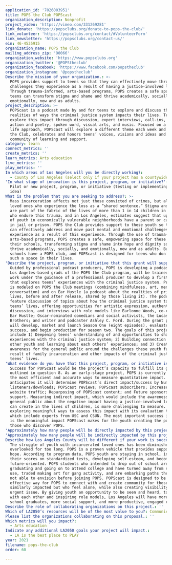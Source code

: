 ```yaml
---
application_id: '7026003951'
title: POPS the Club POPScast
organization_description: Nonprofit
project_video: 'https://vimeo.com/331269281'
link_donate: 'https://popsclubs.org/donate-to-pops-the-club/'
link_volunteer: 'https://popsclubs.org/contact/#VolunteerForm'
link_newsletter: 'https://popsclubs.org/contact-us/'
ein: 46-4535915
organization_name: POPS the Club
mailing_address_zip: '90066'
organization_website: 'https://www.popsclubs.org'
organization_twitter: '@POPStheclub'
organization_facebook: 'https://www.facebook.com/popstheclub'
organization_instagram: '@popstheclub'
Describe the mission of your organization.: >-
  POPS provides support to teens so that they can effectively move through the
  challenges they experience as a result of having a justice-involved loved one.
  Through trauma-informed, arts-based programs, POPS creates a safe space where
  teens can transform stigma and shame and thrive academically, socially, and
  emotionally, now and as adults.
project_description: >-
  POPScast is a podcast made by and for teens to explore and discuss the
  realities of ways the criminal justice system impacts their lives. Teen hosts
  explore this impact through discussion, expert interviews, call-ins, calls to
  action and poetry, spoken word, visual arts, and music. Focused on a slice of
  life approach, POPScast will explore a different theme each week and like POPS
  the Club, celebrates and honors teens’ voices, visions and ideas and creates a
  community of learning and support.
category: learn
connect_metrics: ''
create_metrics: ''
learn_metrics: Arts education
live_metrics: ''
play_metrics: ''
In which areas of Los Angeles will you be directly working?:
  - County of Los Angeles (select only if your project has a countywide benefit)
'In what stage of innovation is this project, program, or initiative?': >-
  Pilot or new project, program, or initiative (testing or implementing a new
  idea)
What is the problem that you are seeking to address?: >-
  Mass incarceration affects not just those convicted of crimes, but also their
  loved ones who experience the loss as a “shared sentence.” Stigma and trauma
  are part of the fabric of the lives of more than 1 in 14 children in America
  who endure this trauma, and in Los Angeles, estimates suggest that up to 25%
  of youth in economically vulnerable neighborhoods have a parent or caregiver
  in jail or prison. POPS the Club provides support to these youth so that they
  can effectively address and move past mental and emotional challenges they
  experience as a result of this experience. Through the use of trauma-informed,
  arts-based programs, POPS creates a safe, empowering space for these teens in
  their schools, transforming stigma and shame into hope and dignity so they can
  thrive academically, socially, and emotionally, now and as adults. But not all
  schools have a POPS club, and POPScast is designed for teens who don’t have
  such a space in their lives.
'Describe the project, program, or initiative that this grant will support to address the problem identified.': >-
  Guided by professional podcast producers, POPS is developing a podcast. Ten
  Los Angeles-based grads of the POPS the Club program, will be trained and will
  work under the guidance of a professional producer to develop a first season
  that explores teens’ experiences with the criminal justice system. Programming
  is modeled on POPS the Club meetings (combining mindfulness, art, mentors and
  conversation) and on Ear Hustle (a podcast about the realities of prisoners’
  lives, before and after release, shared by those living it). The podcast will
  feature discussion of topics about how the criminal justice system touches LA
  teens’ lives, offering opportunities for artistic expression, authentic open
  discussion, and interviews with role models like Earlonne Woods, co-creator of
  Ear Hustle; Oscar-nominated comedians and social activists, the Lucas
  Brothers; and writer and podcaster Ashley C. Ford. During the grant period, we
  will develop, market and launch Season One (eight episodes), evaluate its
  success, and begin production for season two. The goals of this project
  include 1) Deepening teens’ understanding of and opportunities to share their
  experiences with the criminal justice system; 2) Building connection with
  other youth and learning about each others’ experiences; and 3) Creating
  awareness for the general public around the challenges these youth face as a
  result of family incarceration and other impacts of the criminal justice on
  teens’ lives.
'What evidence do you have that this project, program, or initiative is or will be successful, and how will you define and measure success?': >-
  Success for POPScast would be the project’s capacity to fulfill its goals
  outlined in question 8. As an early-stage project, POPS is currently exploring
  the most efficient and accurate ways to measure quantitative impact. POPS
  anticipates it will determine POPScast’s direct impact/success by Number of
  listeners/downloads; POPScast reviews; POPScast subscribers; Increase in POPS’
  website traffic; Repurposing of POPScast content; and Future sponsorship
  support. Measuring indirect impact, which would include the awareness of the
  general public about the negative impact having a justice-involved loved one
  can create in the lives of children, is more challenging to measure. POPS is
  exploring meaningful ways to assess this impact with its evaluation team,
  which include experts from USC and CSUN. The most important success indicator
  is the meaningful impact POPScast makes for the youth creating the podcast and
  those who discover POPS.
'Approximately how many people will be directly impacted by this project, program, or initiative?': '37'
'Approximately how many people will be indirectly impacted by this project, program, or initiative?': '3500'
Describe how Los Angeles County will be different if your work is successful.: >-
  The struggle of youth with incarcerated loved ones has been diminished and
  overlooked for too long. POPS is a proven vehicle that provides support and
  hope. According to program data, POPS youth are staying in school, increasing
  their scores on standardized tests, developing self-esteem, and becoming more
  future-oriented. POPS students who intended to drop out of school are
  graduating and going on to attend college and have turned away from substance
  use, traded making art for gang activity, and are embarking paths they were
  not able to envision before joining POPS. POPScast is designed to be an
  effective way for POPS to connect with and create community for those youth
  similarly impacted but who feel alone, while also creating visibility for this
  urgent issue. By giving youth an opportunity to be seen and heard, to connect
  with each other and inspiring role models, Los Angeles will have more high
  school graduates, more social support, and more productive, engaged citizens.
Describe the role of collaborating organizations on this project.: ''
Which of LA2050’s resources will be of the most value to you?: Communications support
Please list the organizations collaborating on this proposal.: ''
Which metrics will you impact?:
  - Arts education
Indicate any additional LA2050 goals your project will impact.:
  - LA is the best place to PLAY
year: 2021
filename: pops-the-club
order: 60

---
```


